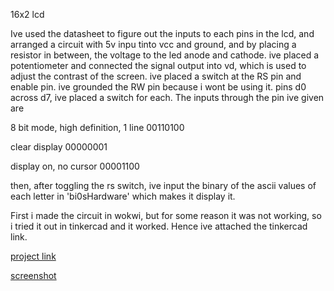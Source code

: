 16x2 lcd

Ive used the datasheet to figure out the inputs to each pins in the lcd, and arranged a circuit with 5v inpu tinto vcc and ground, and by placing a resistor in between, the voltage to the led anode and cathode. ive placed a potentiometer and connected the signal output into vd, which is used to adjust the contrast of the screen. ive placed a switch at the RS pin and enable pin. ive grounded the RW pin because i wont be using it. pins d0 across d7, ive placed a switch for each. The inputs through the pin ive given are

8 bit mode, high definition, 1 line
00110100

clear display
00000001

display on, no cursor
00001100

then, after toggling the rs switch, ive input the binary of the ascii values of each letter in 'bi0sHardware' which makes it display it. 

First i made the circuit in wokwi, but for some reason it was not working, so i tried it out in tinkercad and it worked. Hence ive attached the tinkercad link. 

[project link](https://www.tinkercad.com/things/6Kj9Q5AYUFQ-lcd-8-bit)


[screenshot](./img/screenshot.jpg)
